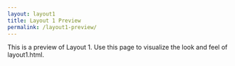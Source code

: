 ```yaml
---
layout: layout1
title: Layout 1 Preview
permalink: /layout1-preview/
---
```


This is a preview of Layout 1. Use this page to visualize the look and feel of layout1.html.
